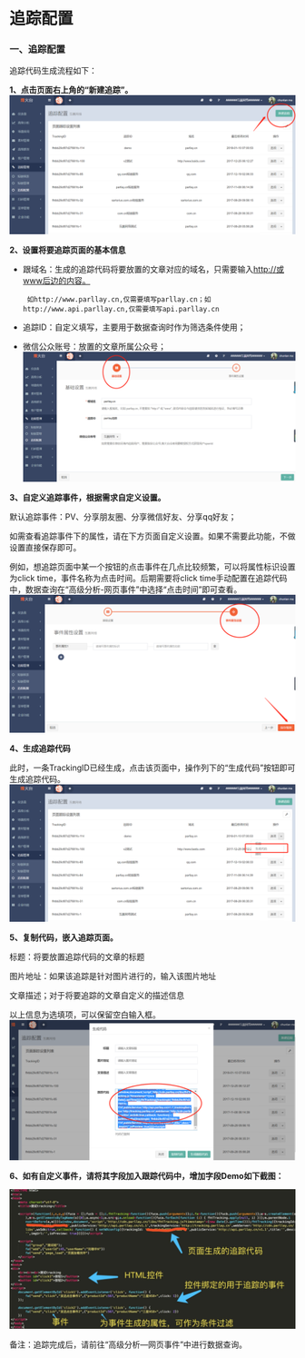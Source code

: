 # 追踪配置

### 一、追踪配置

追踪代码生成流程如下：

**1、点击页面右上角的“新建追踪”。**  
![](/assets/1516622243%281%29.png)

**2、设置将要追踪页面的基本信息**

* 跟域名：生成的追踪代码将要放置的文章对应的域名，只需要输入[http://或www后边的内容。](http://或www后边的内容。)

  ```
   如http://www.parllay.cn,仅需要填写parllay.cn；如http://www.api.parllay.cn,仅需要填写api.parllay.cn
  ```

* 追踪ID：自定义填写，主要用于数据查询时作为筛选条件使用；

* 微信公众账号：放置的文章所属公众号； ![](/assets/1516622316%281%29.jpg)

**3、自定义追踪事件，根据需求自定义设置。**

默认追踪事件：PV、分享朋友圈、分享微信好友、分享qq好友；

如需查看追踪事件下的属性，请在下方页面自定义设置。如果不需要此功能，不做设置直接保存即可。

例如，想追踪页面中某一个按钮的点击事件在几点比较频繁，可以将属性标识设置为click time，事件名称为点击时间。后期需要将click time手动配置在追踪代码中，数据查询在“高级分析-网页事件”中选择“点击时间”即可查看。![](/assets/1516622414%281%29.png)

**4、生成追踪代码**

此时，一条TrackingID已经生成，点击该页面中，操作列下的“生成代码”按钮即可生成追踪代码。  
![](/assets/1516622601.png)

**5、复制代码，嵌入追踪页面。**

标题：将要放置追踪代码的文章的标题

图片地址：如果该追踪是针对图片进行的，输入该图片地址

文章描述；对于将要追踪的文章自定义的描述信息

以上信息为选填项，可以保留空白输入框。  
![](/assets/1516622729%281%29.png)

**6、如有自定义事件，请将其字段加入跟踪代码中，增加字段Demo如下截图：**

![](/assets/微信图片_20180305100403.jpg)

备注：追踪完成后，请前往“高级分析—网页事件”中进行数据查询。

